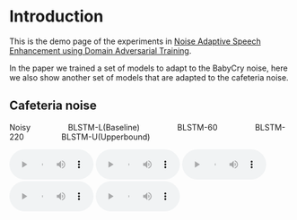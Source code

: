 # Introduction

This is the demo page of the experiments in [Noise Adaptive Speech Enhancement using Domain Adversarial Training](https://arxiv.org/abs/1807.07501).

In the paper we trained a set of models to adapt to the BabyCry noise, here we also show another set of models that are adapted to the cafeteria noise.

## Cafeteria noise

Noisy &nbsp; &nbsp;  &nbsp;  &nbsp;  &nbsp; &nbsp; &nbsp;  &nbsp; BLSTM-L(Baseline) &nbsp; &nbsp;  &nbsp;  &nbsp;  &nbsp; &nbsp; &nbsp;  &nbsp; BLSTM-60 &nbsp; &nbsp;  &nbsp;  &nbsp;  &nbsp; &nbsp; &nbsp;  &nbsp; BLSTM-220 &nbsp; &nbsp;  &nbsp;  &nbsp;  &nbsp; &nbsp; &nbsp;  &nbsp; BLSTM-U(Upperbound)

<audio style="width:150px" controls="controls">
	<source src="wavs/cafe/noisy/FDHC0_SI929.wav" type="audio/wav" />
</audio>
<audio style="width:150px" controls="controls">
	<source src="wavs/cafe/base/FDHC0_SI929.wav" type="audio/wav" />
</audio>
<audio style="width:150px" controls="controls">
	<source src="wavs/cafe/60/FDHC0_SI929.wav" type="audio/wav" />
</audio>
<audio style="width:150px" controls="controls">
	<source src="wavs/cafe/220/FDHC0_SI929.wav" type="audio/wav" />
</audio>
<audio style="width:150px" controls="controls">
	<source src="wavs/cafe/upper/FDHC0_SI929.wav" type="audio/wav" />
</audio>



